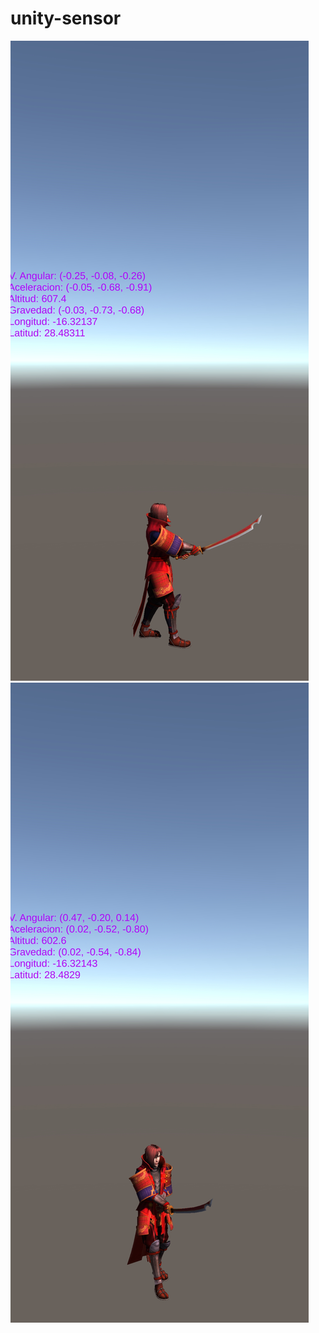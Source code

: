 # unity-sensor
![img](https://github.com/julio-carrasco/unity-sensor/blob/main/Screenshot_20231201_103207_My%20project%20(5).jpg)
![img](https://github.com/julio-carrasco/unity-sensor/blob/main/Screenshot_20231201_103256_My%20project%20(5).jpg)
